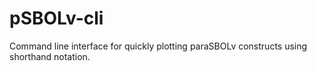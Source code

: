 # pSBOLv-cli
Command line interface for quickly plotting paraSBOLv constructs using shorthand notation.
